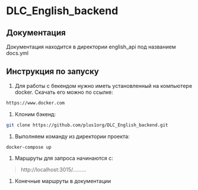 # DLC_English_backend


## Документация

Документация находится в директории english_api под названием docs.yml

## Инструкция по запуску

1. Для работы с бекендом нужно иметь установленный на компьютере docker. Скачать его можно по ссылке:

```bash
https://www.docker.com
```

1. Клоним бэкенд:

```bash
git clone https://github.com/plus1org/DLC_English_backend.git
```

1. Выполняем команду из директории проекта:

```bash
docker-compose up
```

1. Маршруты для запроса начинаются с:

> http://localhost:3015/………
> 
1. Конечные маршруты в документации


